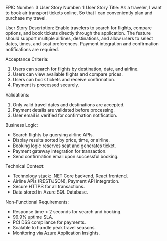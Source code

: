 EPIC Number: 3
User Story Number: 1
User Story Title: As a traveler, I want to book air transport tickets online, So that I can conveniently plan and purchase my travel.

User Story Description: Enable travelers to search for flights, compare options, and book tickets directly through the application. The feature should support multiple airlines, destinations, and allow users to select dates, times, and seat preferences. Payment integration and confirmation notifications are required.

Acceptance Criteria:
1. Users can search for flights by destination, date, and airline.
2. Users can view available flights and compare prices.
3. Users can book tickets and receive confirmation.
4. Payment is processed securely.

Validations:
1. Only valid travel dates and destinations are accepted.
2. Payment details are validated before processing.
3. User email is verified for confirmation notification.

Business Logic: 
- Search flights by querying airline APIs.
- Display results sorted by price, time, or airline.
- Booking logic reserves seat and generates ticket.
- Payment gateway integration for transaction.
- Send confirmation email upon successful booking.

Technical Context:
- Technology stack: .NET Core backend, React frontend.
- Airline APIs (REST/JSON), Payment API integration.
- Secure HTTPS for all transactions.
- Data stored in Azure SQL Database.

Non-Functional Requirements:
- Response time < 2 seconds for search and booking.
- 99.9% uptime SLA.
- PCI DSS compliance for payments.
- Scalable to handle peak travel seasons.
- Monitoring via Azure Application Insights.
